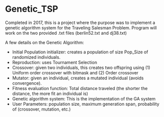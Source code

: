 # Genetic_TSP
Completed in 2017, this is a project where the purpose was to implement a genetic algorithm system for the Traveling Salesman Problem. Program will work on the two provided .txt files (berlin52.txt and dj38.txt)

A few details on the Genetic Algorithm:
- Initial Population initializer: creates a population of size Pop_Size of randomized individuals.
- Reproduction: uses Tournament Selection
- Crossover: given two individuals, this creates two offspring using (1) Uniform order crossover with bitmask and (2) Order crossover
- Mutator: given an individual, creates a mutated individual (avoids convergence).
- Fitness evaluation function: Total distance traveled (the shorter the distance, the more fit an individual is)
- Genetic algorithm system: This is the implementation of the GA system
- User Parameters: population size, maximum generation span, probability of (crossover, mutation, etc.)
